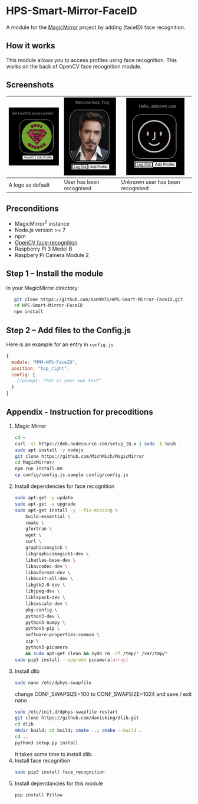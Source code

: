 # HPS-Smart-Mirror-FaceID

A module for the [MagicMirror](https://github.com/MichMich/MagicMirror) project by adding (faceID) face recognition.

## How it works
This module allows you to access profiles using face recognition. This works on the back of OpenCV face recognition module. 

## Screenshots
| ![FaceID Logged Out](img/readme/noUser.png) | ![Face ID Detected](img/readme/knownUser.png) | ![Face ID Unknown User](img/readme/unknownUser.png) |
|---|---|---|
| A logo as default | User has been recognised | Unknown user has been recognised |


## Preconditions

* MagicMirror<sup>2</sup> instance
* Node.js version >= 7
* npm
* [OpenCV face-recognition](https://github.com/ageitgey/face_recognition)
* Raspberry Pi 3 Model B
* Raspbery Pi Camera Module 2

## Step 1 – Install the module
In your MagicMirror directory:

```bash cd modules
   git clone https://github.com/ban9975/HPS-Smart-Mirror-FaceID.git
   cd HPS-Smart-Mirror-FaceID
   npm install
```

## Step 2 – Add files to the Config.js
Here is an example for an entry in `config.js`

```javascript
{
  module: "MMM-HPS-FaceID",
  position: "top_right",
  config: {
    //prompt: "Put in your own text"
  }
}
```

## Appendix - Instruction for precoditions
1. Magic Mirror
   ``` bash
   cd ~
   curl -sL https://deb.nodesource.com/setup_18.x | sudo -E bash -
   sudo apt install -y nodejs
   git clone https://github.com/MichMich/MagicMirror
   cd MagicMirror/
   npm run install-mm
   cp config/config.js.sample config/config.js
   ```
2. Install dependencies for face recognition
   ``` bash
   sudo apt-get -y update
   sudo apt-get -y upgrade
   sudo apt-get install -y --fix-missing \
       build-essential \
       cmake \
       gfortran \
       wget \
       curl \
       graphicsmagick \
       libgraphicsmagick1-dev \
       libatlas-base-dev \
       libavcodec-dev \
       libavformat-dev \
       libboost-all-dev \
       libgtk2.0-dev \
       libjpeg-dev \
       liblapack-dev \
       libswscale-dev \
       pkg-config \
       python3-dev \
       python3-numpy \
       python3-pip \
       software-properties-common \
       zip \
       python3-picamera
       && sudo apt-get clean && sydo rm -rf /tmp/* /var/tmp/*
   sudo pip3 install --upgrade picamera[array]
   ```
3. Install dlib
   ``` bash
   sudo nano /etc/dphys-swapfile
   ```
   change CONF_SWAPSIZE=100 to CONF_SWAPSIZE=1024 and save / exit nano
   ``` bash
   sudo /etc/init.d/dphys-swapfile restart
   git clone https://github.com/davisking/dlib.git
   cd dlib
   mkdir build; cd build; cmake ..; cmake --build .
   cd ..
   python3 setup.py install
   ```
   It takes some time to install dlib.
4. Install face recognition
   ``` bash
   sudo pip3 install face_recognition
   ```
5. Install dependancies for this module
   ``` bash
   pip install Pillow
   ```
